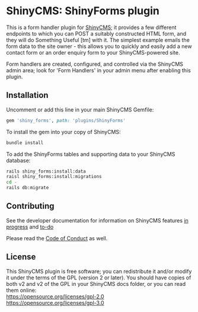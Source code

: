 # ShinyCMS: ShinyForms plugin

This is a form handler plugin for [ShinyCMS](https://shinycms.com); it provides
a few different endpoints to which you can POST a suitably constructed HTML form,
and they will do Something Useful [tm] with it. The simplest example emails the
form data to the site owner - this allows you to quickly and easily add a new
contact form or an order enquiry form to your ShinyCMS-powered site.

Form handlers are created, configured, and controlled via the ShinyCMS admin area;
look for 'Form Handlers' in your admin menu after enabling this plugin.


## Installation

Uncomment or add this line in your main ShinyCMS Gemfile:
```ruby
gem 'shiny_forms', path: 'plugins/ShinyForms'
```

To install the gem into your copy of ShinyCMS:
```bash
bundle install
```

To add the ShinyForms tables and supporting data to your ShinyCMS database:
```bash
rails shiny_forms:install:data
raisl shiny_forms:install:migrations
cd -
rails db:migrate
```

## Contributing

See the developer documentation for information on ShinyCMS features
[in progress](docs/Developer/Progress.md) and [to-do](docs/Developer/TODO.md)

Please read the [Code of Conduct](docs/code-of-conduct.md) as well.


## License

This ShinyCMS plugin is free software; you can redistribute it and/or modify it
under the terms of the GPL (version 2 or later). You should have copies of both
v2 and v2 of the GPL in your ShinyCMS docs folder, or you can read them online:  
https://opensource.org/licenses/gpl-2.0  
https://opensource.org/licenses/gpl-3.0
